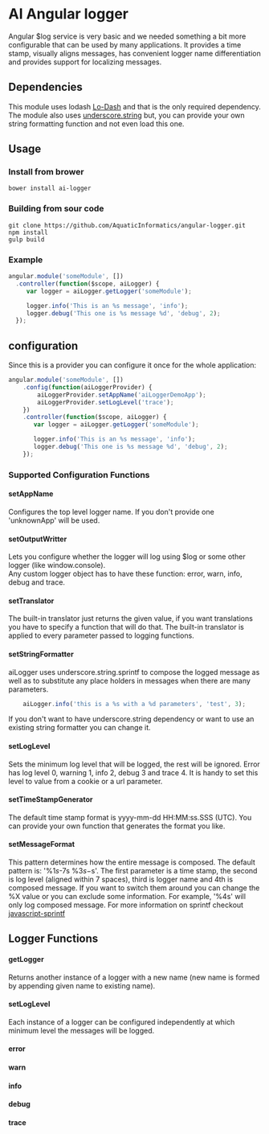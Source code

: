 # AI Angular logger

Angular $log service is very basic and we needed something a bit more configurable that can be used by many applications.  It provides a time stamp, visually aligns messages, has convenient logger name differentiation and provides support for localizing messages.

## Dependencies
This module uses lodash [Lo-Dash](https://github.com/lodash/lodash) and that is the only required dependency.  The module also uses [underscore.string](https://github.com/epeli/underscore.string) but, you can provide your own string formatting function and not even load this one.

## Usage

### Install from brower
    bower install ai-logger

### Building from sour code
    git clone https://github.com/AquaticInformatics/angular-logger.git    
    npm install
    gulp build


### Example
```javascript
angular.module('someModule', [])
  .controller(function($scope, aiLogger) {
     var logger = aiLogger.getLogger('someModule');

     logger.info('This is an %s message', 'info');
     logger.debug('This one is %s message %d', 'debug', 2);
  });
```

## configuration

Since this is a provider you can configure it once for the whole application:

```javascript
angular.module('someModule', [])
    .config(function(aiLoggerProvider) {
        aiLoggerProvider.setAppName('aiLoggerDemoApp');
        aiLoggerProvider.setLogLevel('trace');        
    })
    .controller(function($scope, aiLogger) {
       var logger = aiLogger.getLogger('someModule');

       logger.info('This is an %s message', 'info');
       logger.debug('This one is %s message %d', 'debug', 2);
    });
```


### Supported Configuration Functions

#### setAppName
Configures the top level logger name.  If you don't provide one 'unknownApp' will be used.

#### setOutputWritter
Lets you configure whether the logger will log using $log or some other logger (like window.console).  
Any custom logger object has to have these function: error, warn, info, debug and trace.

#### setTranslator
The built-in translator just returns the given value, if you want translations you have to specify a function that will do that.  The built-in translator is applied to every parameter passed to logging functions.

#### setStringFormatter
aiLogger uses underscore.string.sprintf to compose the logged message as well as to substitute any place holders in messages when there are many parameters.

```javascript
    aiLogger.info('this is a %s with a %d parameters', 'test', 3);
```
If you don't want to have underscore.string dependency or want to use an existing string formatter you can change it.

#### setLogLevel
Sets the minimum log level that will be logged, the rest will be ignored.  Error has log level 0, warning 1, info 2, debug 3 and trace 4.  It is handy to set this level to value from a cookie or a url parameter.

#### setTimeStampGenerator
The default time stamp format is yyyy-mm-dd HH:MM:ss.SSS (UTC).  You can provide your own function that generates the format you like.

#### setMessageFormat
This pattern determines how the entire message is composed.  The default pattern is: '%1$s  %2$-7s  %3$s - %4$s'.
The first parameter is a time stamp, the second is log level (aligned within 7 spaces), third is logger name and 4th is composed message.  If you want to switch them around you can change the %X value or you can exclude some information.  For example, '%4s' will only log composed message.  For more information on sprintf checkout
[javascript-sprintf](http://www.diveintojavascript.com/projects/javascript-sprintf)

## Logger Functions

#### getLogger
Returns another instance of a logger with a new name (new name is formed by appending given name to existing name).  

#### setLogLevel
Each instance of a logger can be configured independently at which minimum level the messages will be logged.

#### error
#### warn
#### info
#### debug
#### trace
